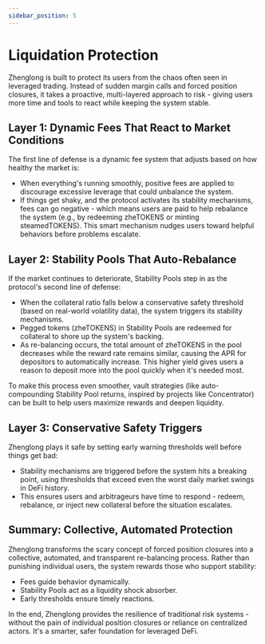 ```yaml
---
sidebar_position: 5
---
```


# Liquidation Protection

Zhenglong is built to protect its users from the chaos often seen in leveraged trading. Instead of sudden margin calls and forced position closures, it takes a proactive, multi-layered approach to risk - giving users more time and tools to react while keeping the system stable.

## Layer 1: Dynamic Fees That React to Market Conditions

The first line of defense is a dynamic fee system that adjusts based on how healthy the market is:

- When everything's running smoothly, positive fees are applied to discourage excessive leverage that could unbalance the system.
- If things get shaky, and the protocol activates its stability mechanisms, fees can go negative - which means users are paid to help rebalance the system (e.g., by redeeming zheTOKENS or minting steamedTOKENS). This smart mechanism nudges users toward helpful behaviors before problems escalate.

## Layer 2: Stability Pools That Auto-Rebalance

If the market continues to deteriorate, Stability Pools step in as the protocol's second line of defense:

- When the collateral ratio falls below a conservative safety threshold (based on real-world volatility data), the system triggers its stability mechanisms.
- Pegged tokens (zheTOKENS) in Stability Pools are redeemed for collateral to shore up the system's backing.
- As re-balancing occurs, the total amount of zheTOKENS in the pool decreases while the reward rate remains similar, causing the APR for depositors to automatically increase. This higher yield gives users a reason to deposit more into the pool quickly when it's needed most.

To make this process even smoother, vault strategies (like auto-compounding Stability Pool returns, inspired by projects like Concentrator) can be built to help users maximize rewards and deepen liquidity.

## Layer 3: Conservative Safety Triggers

Zhenglong plays it safe by setting early warning thresholds well before things get bad:

- Stability mechanisms are triggered before the system hits a breaking point, using thresholds that exceed even the worst daily market swings in DeFi history.
- This ensures users and arbitrageurs have time to respond - redeem, rebalance, or inject new collateral before the situation escalates.

## Summary: Collective, Automated Protection

Zhenglong transforms the scary concept of forced position closures into a collective, automated, and transparent re-balancing process. Rather than punishing individual users, the system rewards those who support stability:

- Fees guide behavior dynamically.
- Stability Pools act as a liquidity shock absorber.
- Early thresholds ensure timely reactions.

In the end, Zhenglong provides the resilience of traditional risk systems - without the pain of individual position closures or reliance on centralized actors. It's a smarter, safer foundation for leveraged DeFi.
